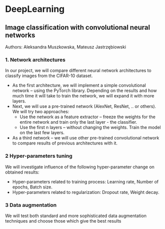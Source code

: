 # DeepLearning

## Image classification with convolutional neural networks

Authors: Aleksandra Muszkowska, Mateusz Jastrzębiowski

### 1. Network architectures
In our project, we will compare different neural network architectures to classify images from the
CIFAR-10 dataset.
* As the first architecture, we will implement a simple convolutional network – using the PyTorch
library. Depending on the results and how much time it will take to train the network, we will
expand it with more layers.
* Next, we will use a pre-trained network (AlexNet, ResNet, .. or others). We will try two approaches:
  * Use the network as a feature extractor – freeze the weights for the entire network and train
only the last layer - the classifier.
  *  Use the first n layers – without changing the weights. Train the model on the last few layers.
*  As a third network – we will use other pre-trained convolutional network to compare results of
previous architectures with it.
### 2 Hyper-parameters tuning
We will investigate influence of the following hyper-parameter change on obtained results:
* Hyper-parameters related to training process: Learning rate, Number of epochs, Batch size.
* Hyper-parameters related to regularization: Dropout rate, Weight decay.
### 3 Data augmentation
We will test both standard and more sophisticated data augmentation techniques and choose those
which give the best results
